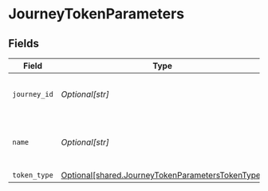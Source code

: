 # JourneyTokenParameters


## Fields

| Field                                                                                                          | Type                                                                                                           | Required                                                                                                       | Description                                                                                                    | Example                                                                                                        |
| -------------------------------------------------------------------------------------------------------------- | -------------------------------------------------------------------------------------------------------------- | -------------------------------------------------------------------------------------------------------------- | -------------------------------------------------------------------------------------------------------------- | -------------------------------------------------------------------------------------------------------------- |
| `journey_id`                                                                                                   | *Optional[str]*                                                                                                | :heavy_check_mark:                                                                                             | Journey ID for access token type "journey"                                                                     |                                                                                                                |
| `name`                                                                                                         | *Optional[str]*                                                                                                | :heavy_check_mark:                                                                                             | Human readable name for access token                                                                           | Postman Access Token                                                                                           |
| `token_type`                                                                                                   | [Optional[shared.JourneyTokenParametersTokenType]](undefined/models/shared/journeytokenparameterstokentype.md) | :heavy_minus_sign:                                                                                             | N/A                                                                                                            |                                                                                                                |